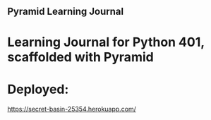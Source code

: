 ## Pyramid Learning Journal

# Learning Journal for Python 401, scaffolded with Pyramid

# Deployed:
https://secret-basin-25354.herokuapp.com/